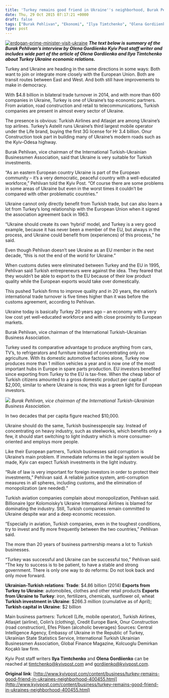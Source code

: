 ```yaml
---
title: 'Turkey remains good friend in Ukraine''s neighborhood, Burak Pehlivan- Kyiv Post Interview'
date: Thu, 29 Oct 2015 07:17:21 +0000
draft: false
tags: ["Burak Pehlivan", "Ekonomi", "Ilya Timtchenko", "Olena Gordiienko", "turkey", "Turkey at a glance", "turkey ukraine relationship", "Turkish Airlines in Ukraine", "ukraine", "Ukrainian-Turkish relations", "Ukrayna", "Ukrayna Türk Toplumu", "Uluslarası İlişkiler", "World in Ukraine"]
type: post
---
```


[![erdogan-prime-minister-visit-ukraine](http://burakpehlivan.org/wp-content/uploads/2015/10/erdogan-prime-minister-visit-ukraine2.jpg)](http://burakpehlivan.org/wp-content/uploads/2015/10/erdogan-prime-minister-visit-ukraine2.jpg)
_**The text below is summary of the Burak Pehlivan’s interview by Olena Gordiienko Kyiv Post staff writer and includes wide part of the article of Olena Gordiienko and Ilya Timtchenko about Turkey Ukraine economic relations.**_

Turkey and Ukraine are heading in the same directions in some ways: Both want to join or integrate more closely with the European Union. Both are transit routes between East and West. And both still have improvements to make in democracy.

With $4.8 billion in bilateral trade turnover in 2014, and with more than 600 companies in Ukraine, Turkey is one of Ukraine’s top economic partners. From aviation, road construction and retail to telecommunications, Turkish companies are present in almost every sector of Ukraine.

The presence is obvious: Turkish Airlines and Atlasjet are among Ukraine’s top airlines. Turkey’s Astelit runs Ukraine’s third largest mobile operator under the Life brand, buying the first 3G license for Hr 3.4 billion. Onur Construction took part in building many of Ukraine’s modern roads such as the Kyiv-Odesa highway.

Burak Pehlivan, vice chairman of the International Turkish-Ukrainian Businessmen Association, said that Ukraine is very suitable for Turkish investments.

“As an eastern European country Ukraine is part of the European community – it’s a very democratic, peaceful country with a well-educated workforce,” Pehlivan told the Kyiv Post. “Of course there are some problems in some areas of Ukraine but even in the worst times it couldn’t be compared with other problematic countries.”

Ukraine cannot only directly benefit from Turkish trade, but can also learn a lot from Turkey’s long relationship with the European Union when it signed the association agreement back in 1963.

“Ukraine should create its own ‘hybrid’ model, and Turkey is a very good example, because it has never been a member of the EU, but always in the process, and Ukraine could benefit from (experiences) of this process,” he said.

Even though Pehlivan doesn’t see Ukraine as an EU member in the next decade, “this is not the end of the world for Ukraine.”

When customs duties were eliminated between Turkey and the EU in 1995, Pehlivan said Turkish entrepreneurs were against the idea. They feared that they wouldn’t be able to export to the EU because of their low product quality while the European exports would take over domestically.

This pushed Turkish firms to improve quality and in 20 years, the nation’s international trade turnover is five times higher than it was before the customs agreement, according to Pehlivan.

Ukraine today is basically Turkey 20 years ago – an economy with a very low cost yet well-educated workforce and with close proximity to European markets.

Burak Pehlivan, vice chairman of the International Turkish-Ukrainian Business Association.

Turkey used its comparative advantage to produce anything from cars, TV’s, to refrigerators and furniture instead of concentrating only on agriculture. With its domestic automotive factories alone, Turkey now produces more than 1 million vehicles a year and is now one of the most important hubs in Europe in spare parts production.
EU investors benefited since exporting from Turkey to the EU is tax-free. When the cheap labor of Turkish citizens amounted to a gross domestic product per capita of $2,000, similar to where Ukraine is now, this was a green light for European investors.

![](http://burakpehlivan.org/wp-content/uploads/2015/10/original.jpg)
_Burak Pehlivan, vice chairman of the International Turkish-Ukrainian Business Association._

In two decades that per capita figure reached $10,000.

Ukraine should do the same, Turkish businesspeople say. Instead of concentrating on heavy industry, such as steelworks, which benefits only a few, it should start switching to light industry which is more consumer-oriented and employs more people.

Like their European partners, Turkish businesses said corruption is Ukraine’s main problem. If immediate reforms in the legal system would be made, Kyiv can expect Turkish investments in the light industry.

“Rule of law is very important for foreign investors in order to protect their investments,” Pehlivan said. A reliable justice system, anti-corruption measures in all spheres, including customs, and the elimination of monopolization (are needed).”

Turkish aviation companies complain about monopolization, Pehlivan said. Billionaire Igor Kolomoisky’s Ukraine International Airlines is blamed for dominating the industry. Still, Turkish companies remain committed to Ukraine despite war and a deep economic recession.

“Especially in aviation, Turkish companies, even in the toughest conditions, try to invest and fly more frequently between the two countries,” Pehlivan said.

The more than 20 years of business partnership means a lot to Turkish businesses.

“Turkey was successful and Ukraine can be successful too,” Pehlivan said. “The key to success is to be patient, to have a stable and strong government. There is only one way to do reforms: Do not look back and only move forward.

**Ukrainian-Turkish relations**:
**Trade**: $4.86 billion (2014)
**Exports from Turkey to Ukraine**: automobiles, clothes and other retail products
**Exports from Ukraine to Turkey**: iron, fertilizers, chemicals, sunflower oil, wheat
**Turkish investment in Ukraine**: $266.3 million (cumulative as of April);
**Turkish capital in Ukraine**: $2 billion

Main business partners: Turkcell (Life, mobile operator), Turkish Airlines, Atlasjet (airline), Colin’s (clothing), Credit Europe Bank, Onur Construction (road construction), Efes Pilsen (alcoholic beverages)
Sources: Central Intelligence Agency, Embassy of Ukraine in the Republic of Turkey, Ukrainian State Statistics Service, International Turkish Ukrainian Businessmen Association, Global Finance Magazine, Kolcuoglu Demirkan Koçaklı law firm.

Kyiv Post staff writers **Ilya Timtchenko** and **Olena Gordiienko** can be reached at timtchenko@kyivpost.com and gordiienko@kyivpost.com.

**Original link**: [http://www.kyivpost.com/content/business/turkey-remains-good-friend-in-ukraines-neighborhood-400455.html](http://www.kyivpost.com/content/business/turkey-remains-good-friend-in-ukraines-neighborhood-400455.html)
